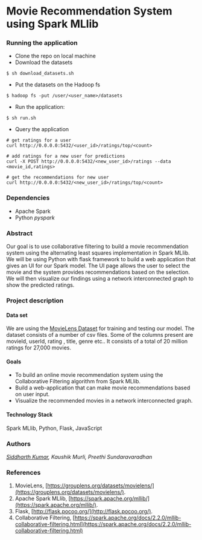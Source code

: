 # Movie Recommendation System using Spark MLlib

### Running the application

+ Clone the repo on local machine
+ Download the datasets
```
$ sh download_datasets.sh
```
+ Put the datasets on the Hadoop fs
```
$ hadoop fs -put /user/<user_name>/datasets
```

+ Run the application:
```
$ sh run.sh
```

+ Query the application
```
# get ratings for a user
curl http://0.0.0.0:5432/<user_id>/ratings/top/<count>

# add ratings for a new user for predictions
curl -X POST http://0.0.0.0:5432/<new_user_id>/ratings --data <movie_id,ratings> 

# get the recommendations for new user
curl http://0.0.0.0:5432/<new_user_id>/ratings/top/<count>

```

### Dependencies

+ Apache Spark
+ Python _pyspark_


### Abstract
Our goal is to use collaborative filtering to build a movie recommendation system using the alternating least squares implementation in Spark MLlib.  We will be using Python with flask framework to build a web application that gives an UI for our Spark model. The UI page allows the user to select the movie and the system provides recommendations based on the selection. 
We will then visualize our findings using a network interconnected graph to show the predicted ratings. 


### Project description

#### Data set 
We are using the [MovieLens Dataset](https://grouplens.org/datasets/movielens/) for training and testing our model.
The dataset consists of a number of csv files. Some of the columns present are movieId, userId, rating , title, genre etc..  It consists of a total of 20 million ratings for 27,000 movies.

#### Goals
* To build an online movie recommendation system using the Collaborative Filtering algorithm from Spark MLlib.
* Build a web-application that can make movie recommendations based on user input.
* Visualize the recommended movies in a network interconnected graph.

#### Technology Stack
Spark MLlib, Python, Flask, JavaScript

### Authors
_[Siddharth Kumar](https://sidkuma24.github.com), Kaushik Murli, Preethi Sundaravaradhan_

### References
1. MovieLens, [https://grouplens.org/datasets/movielens/](https://grouplens.org/datasets/movielens/).
2. Apache Spark MLlib, [https://spark.apache.org/mllib/](https://spark.apache.org/mllib/).
3. Flask, [http://flask.pocoo.org/](http://flask.pocoo.org/).
4. Collaborative Filtering, [https://spark.apache.org/docs/2.2.0/mllib-collaborative-filtering.html](https://spark.apache.org/docs/2.2.0/mllib-collaborative-filtering.html)
